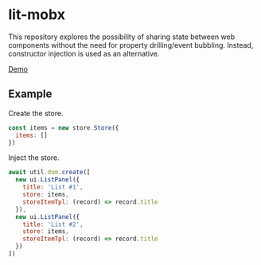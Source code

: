 # lit-mobx

This repository explores the possibility of sharing state between web components without the need for property drilling/event bubbling. Instead, constructor injection is used as an alternative.

[Demo](https://brihter.github.io/lit-mobx/)

## Example

Create the store.

```js
const items = new store.Store({
  items: []
})
```

Inject the store.

```js
await util.dom.create([
  new ui.ListPanel({
    title: 'List #1',
    store: items,
    storeItemTpl: (record) => record.title
  }),
  new ui.ListPanel({
    title: 'List #2',
    store: items,
    storeItemTpl: (record) => record.title
  })
])
```
